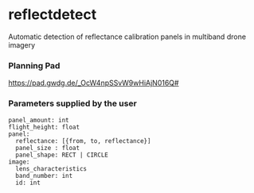 # reflectdetect
Automatic detection of reflectance calibration panels in multiband drone imagery

### Planning Pad
https://pad.gwdg.de/_OcW4npSSvW9wHiAjN016Q#

### Parameters supplied by the user
```
panel_amount: int
flight_height: float
panel:
  reflectance: [{from, to, reflectance}]
  panel_size : float
  panel_shape: RECT | CIRCLE
image:
  lens_characteristics
  band_number: int
  id: int
```
